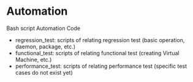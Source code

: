 # Automation
Bash script Automation Code
- regression_test: scripts of relating regression test (basic operation, daemon, package, etc.)
- functional_test: scripts of relating functional test (creating Virtual Machine, etc.)
- performance_test: scripts of relating performance test (specific test cases do not exist yet)
